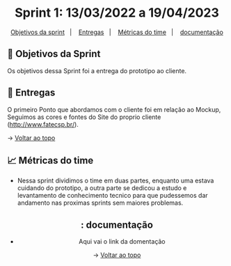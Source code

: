 <span id="topo">

<h1 align="center">Sprint 1: 13/03/2022 a 19/04/2023</h1>

<p align="center">
    <a href="#objetivos">Objetivos da sprint</a> &nbsp |&nbsp &nbsp
    <a href="#entregas">Entregas</a> &nbsp |&nbsp &nbsp
    <a href="#metricas">Métricas do time</a> &nbsp |&nbsp &nbsp
    <a href="#documentação">documentação</a>
</p>


<span id="objetivos">
    
## :dart: Objetivos da Sprint
Os objetivos dessa Sprint foi a entrega do prototipo ao cliente.

<span id="entregas">
        
## :rocket: Entregas
O primeiro Ponto que abordamos com o cliente foi em relação ao Mockup, Seguimos as cores e fontes do Site do proprio cliente (http://www.fatecsp.br/).


→ [Voltar ao topo](#topo)

<span id="metricas">
    
## :chart_with_upwards_trend: Métricas do time
- Nessa sprint dividimos o time em duas partes, enquanto uma estava cuidando do prototipo, a outra parte se dedicou a estudo e levantamento de conhecimento tecnico para que pudessemos dar andamento nas proximas sprints sem maiores problemas. 
    
<div align="center">
    
    
<span id="documentação">
    
## : documentação

- Aqui vai o link da domentação

→ [Voltar ao topo](#topo)
